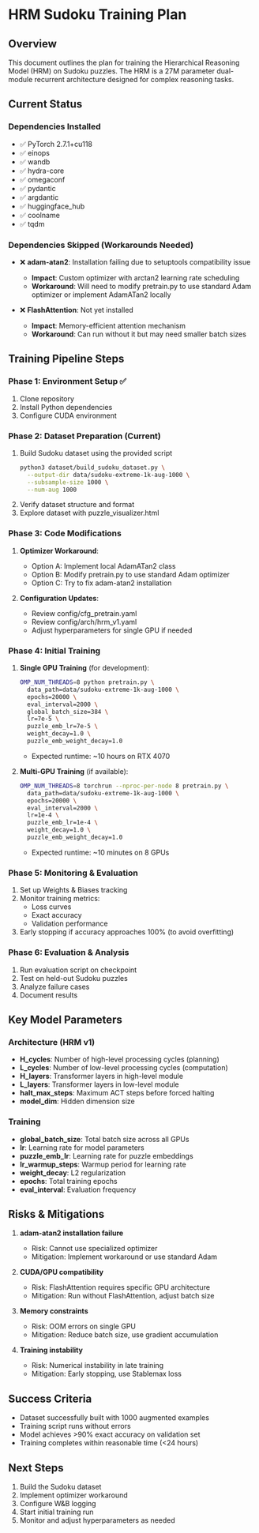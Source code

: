 # HRM Sudoku Training Plan

## Overview
This document outlines the plan for training the Hierarchical Reasoning Model (HRM) on Sudoku puzzles. The HRM is a 27M parameter dual-module recurrent architecture designed for complex reasoning tasks.

## Current Status

### Dependencies Installed
- ✅ PyTorch 2.7.1+cu118
- ✅ einops
- ✅ wandb
- ✅ hydra-core
- ✅ omegaconf
- ✅ pydantic
- ✅ argdantic
- ✅ huggingface_hub
- ✅ coolname
- ✅ tqdm

### Dependencies Skipped (Workarounds Needed)
- ❌ **adam-atan2**: Installation failing due to setuptools compatibility issue
  - **Impact**: Custom optimizer with arctan2 learning rate scheduling
  - **Workaround**: Will need to modify pretrain.py to use standard Adam optimizer or implement AdamATan2 locally
  
- ❌ **FlashAttention**: Not yet installed
  - **Impact**: Memory-efficient attention mechanism
  - **Workaround**: Can run without it but may need smaller batch sizes

## Training Pipeline Steps

### Phase 1: Environment Setup ✅
1. Clone repository
2. Install Python dependencies
3. Configure CUDA environment

### Phase 2: Dataset Preparation (Current)
1. Build Sudoku dataset using the provided script
   ```bash
   python3 dataset/build_sudoku_dataset.py \
     --output-dir data/sudoku-extreme-1k-aug-1000 \
     --subsample-size 1000 \
     --num-aug 1000
   ```
2. Verify dataset structure and format
3. Explore dataset with puzzle_visualizer.html

### Phase 3: Code Modifications
1. **Optimizer Workaround**:
   - Option A: Implement local AdamATan2 class
   - Option B: Modify pretrain.py to use standard Adam optimizer
   - Option C: Try to fix adam-atan2 installation

2. **Configuration Updates**:
   - Review config/cfg_pretrain.yaml
   - Review config/arch/hrm_v1.yaml
   - Adjust hyperparameters for single GPU if needed

### Phase 4: Initial Training
1. **Single GPU Training** (for development):
   ```bash
   OMP_NUM_THREADS=8 python pretrain.py \
     data_path=data/sudoku-extreme-1k-aug-1000 \
     epochs=20000 \
     eval_interval=2000 \
     global_batch_size=384 \
     lr=7e-5 \
     puzzle_emb_lr=7e-5 \
     weight_decay=1.0 \
     puzzle_emb_weight_decay=1.0
   ```
   - Expected runtime: ~10 hours on RTX 4070

2. **Multi-GPU Training** (if available):
   ```bash
   OMP_NUM_THREADS=8 torchrun --nproc-per-node 8 pretrain.py \
     data_path=data/sudoku-extreme-1k-aug-1000 \
     epochs=20000 \
     eval_interval=2000 \
     lr=1e-4 \
     puzzle_emb_lr=1e-4 \
     weight_decay=1.0 \
     puzzle_emb_weight_decay=1.0
   ```
   - Expected runtime: ~10 minutes on 8 GPUs

### Phase 5: Monitoring & Evaluation
1. Set up Weights & Biases tracking
2. Monitor training metrics:
   - Loss curves
   - Exact accuracy
   - Validation performance
3. Early stopping if accuracy approaches 100% (to avoid overfitting)

### Phase 6: Evaluation & Analysis
1. Run evaluation script on checkpoint
2. Test on held-out Sudoku puzzles
3. Analyze failure cases
4. Document results

## Key Model Parameters

### Architecture (HRM v1)
- **H_cycles**: Number of high-level processing cycles (planning)
- **L_cycles**: Number of low-level processing cycles (computation)
- **H_layers**: Transformer layers in high-level module
- **L_layers**: Transformer layers in low-level module
- **halt_max_steps**: Maximum ACT steps before forced halting
- **model_dim**: Hidden dimension size

### Training
- **global_batch_size**: Total batch size across all GPUs
- **lr**: Learning rate for model parameters
- **puzzle_emb_lr**: Learning rate for puzzle embeddings
- **lr_warmup_steps**: Warmup period for learning rate
- **weight_decay**: L2 regularization
- **epochs**: Total training epochs
- **eval_interval**: Evaluation frequency

## Risks & Mitigations

1. **adam-atan2 installation failure**
   - Risk: Cannot use specialized optimizer
   - Mitigation: Implement workaround or use standard Adam

2. **CUDA/GPU compatibility**
   - Risk: FlashAttention requires specific GPU architecture
   - Mitigation: Run without FlashAttention, adjust batch size

3. **Memory constraints**
   - Risk: OOM errors on single GPU
   - Mitigation: Reduce batch size, use gradient accumulation

4. **Training instability**
   - Risk: Numerical instability in late training
   - Mitigation: Early stopping, use Stablemax loss

## Success Criteria
- Dataset successfully built with 1000 augmented examples
- Training script runs without errors
- Model achieves >90% exact accuracy on validation set
- Training completes within reasonable time (<24 hours)

## Next Steps
1. Build the Sudoku dataset
2. Implement optimizer workaround
3. Configure W&B logging
4. Start initial training run
5. Monitor and adjust hyperparameters as needed